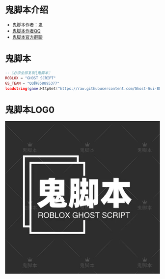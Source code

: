 # 鬼脚本介绍
 * 鬼脚本作者：鬼
 * [鬼脚本作者QQ](https://qm.qq.com/q/IZRWf2X4ye)
 * [鬼脚本官方群聊](https://qm.qq.com/q/SgjAeSuXKY)
# 鬼脚本
```lua
--〖必须全部复制┇鬼脚本〗
ROBLOX = "GHOST_SCRIPT"
GS_TEAM = "QQ群858895377"
loadstring(game:HttpGet("https://raw.githubusercontent.com/Ghost-Gui-888/Ghost-Script/main/QQ858895377"))()
```
# 鬼脚本LOG0
 ![图片](https://raw.githubusercontent.com/Ghost-Gui-888/Ghost-Script/main/Ghost-Script-Logo.jpg)
